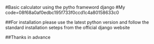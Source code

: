 #Basic calculator using the pytho frameword django #My code=08f68a0af0edbc195f733f0ccd1c4a80158633c0

##For installation please use the latest python version and follow the standard installation seteps from the official django website




##Thanks in advance
